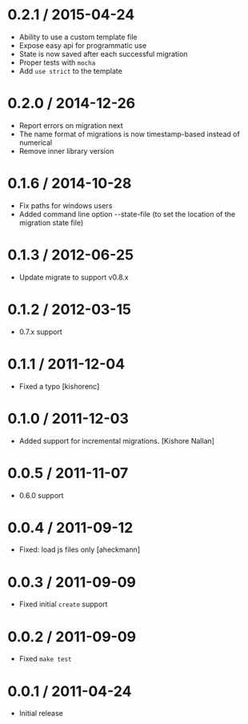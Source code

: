 0.2.1 / 2015-04-24
==================

  * Ability to use a custom template file
  * Expose easy api for programmatic use
  * State is now saved after each successful migration
  * Proper tests with `mocha`
  * Add `use strict` to the template

0.2.0 / 2014-12-26
==================

  * Report errors on migration next
  * The name format of migrations is now timestamp-based instead of numerical
  * Remove inner library version

0.1.6 / 2014-10-28
==================

  * Fix paths for windows users
  * Added command line option --state-file (to set the location of the migration state file)

0.1.3 / 2012-06-25
==================

  * Update migrate to support v0.8.x

0.1.2 / 2012-03-15
==================

  * 0.7.x support

0.1.1 / 2011-12-04
==================

  * Fixed a typo [kishorenc]

0.1.0 / 2011-12-03
==================

  * Added support for incremental migrations. [Kishore Nallan]

0.0.5 / 2011-11-07
==================

  * 0.6.0 support

0.0.4 / 2011-09-12
==================

  * Fixed: load js files only [aheckmann]

0.0.3 / 2011-09-09
==================

  * Fixed initial `create` support

0.0.2 / 2011-09-09
==================

  * Fixed `make test`

0.0.1 / 2011-04-24
==================

  * Initial release
